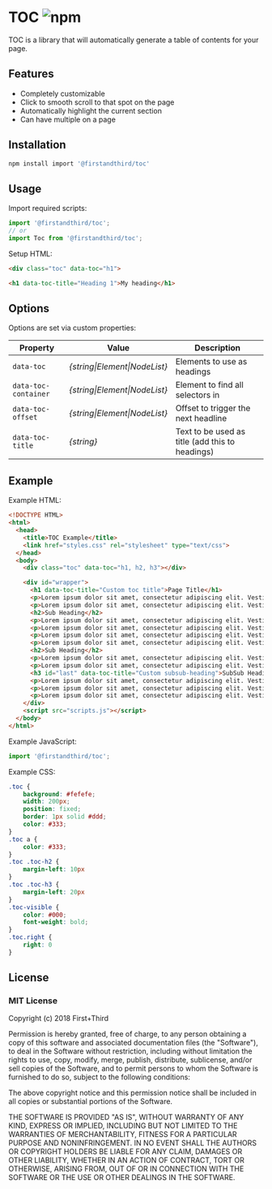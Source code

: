 # TOC ![npm](https://img.shields.io/npm/v/@firstandthird/toc.svg)

TOC is a library that will automatically generate a table of contents for your page.

## Features

- Completely customizable
- Click to smooth scroll to that spot on the page
- Automatically highlight the current section
- Can have multiple on a page

## Installation

```sh
npm install import '@firstandthird/toc'
```

## Usage

Import required scripts:

```javascript
import '@firstandthird/toc';
// or
import Toc from '@firstandthird/toc';
```

Setup HTML:

```html
<div class="toc" data-toc="h1">

<h1 data-toc-title="Heading 1">My heading</h1>
```

## Options

Options are set via custom properties:

| Property | Value | Description |
|---|---|---|
| `data-toc` | *{string\|Element\|NodeList}* | Elements to use as headings |
| `data-toc-container` | *{string\|Element\|NodeList}* | Element to find all selectors in |
| `data-toc-offset` | *{string\|Element\|NodeList}* | Offset to trigger the next headline |
| `data-toc-title` | *{string}* | Text to be used as title (add this to headings) |

## Example

Example HTML:

```html
<!DOCTYPE HTML>
<html>
  <head>
    <title>TOC Example</title>
    <link href="styles.css" rel="stylesheet" type="text/css">
  </head>
  <body>
    <div class="toc" data-toc="h1, h2, h3"></div>

    <div id="wrapper">
      <h1 data-toc-title="Custom toc title">Page Title</h1>
      <p>Lorem ipsum dolor sit amet, consectetur adipiscing elit. Vestibulum fermentum ligula a augue sollicitudin a tincidunt felis tincidunt. Donec et urna augue, sed consectetur lacus. Maecenas tincidunt volutpat lorem. Suspendisse turpis tellus, sodales ac commodo id, rhoncus vel augue. Vestibulum nisl nibh, rutrum eu bibendum vitae, bibendum et libero. Suspendisse vel odio vitae leo commodo lacinia. Sed non lacinia nulla. Pellentesque faucibus euismod dictum. Suspendisse potenti.</p>
      <p>Lorem ipsum dolor sit amet, consectetur adipiscing elit. Vestibulum fermentum ligula a augue sollicitudin a tincidunt felis tincidunt. Donec et urna augue, sed consectetur lacus. Maecenas tincidunt volutpat lorem. Suspendisse turpis tellus, sodales ac commodo id, rhoncus vel augue. Vestibulum nisl nibh, rutrum eu bibendum vitae, bibendum et libero. Suspendisse vel odio vitae leo commodo lacinia. Sed non lacinia nulla. Pellentesque faucibus euismod dictum. Suspendisse potenti.</p>
      <h2>Sub Heading</h2>
      <p>Lorem ipsum dolor sit amet, consectetur adipiscing elit. Vestibulum fermentum ligula a augue sollicitudin a tincidunt felis tincidunt. Donec et urna augue, sed consectetur lacus. Maecenas tincidunt volutpat lorem. Suspendisse turpis tellus, sodales ac commodo id, rhoncus vel augue. Vestibulum nisl nibh, rutrum eu bibendum vitae, bibendum et libero. Suspendisse vel odio vitae leo commodo lacinia. Sed non lacinia nulla. Pellentesque faucibus euismod dictum. Suspendisse potenti.</p>
      <p>Lorem ipsum dolor sit amet, consectetur adipiscing elit. Vestibulum fermentum ligula a augue sollicitudin a tincidunt felis tincidunt. Donec et urna augue, sed consectetur lacus. Maecenas tincidunt volutpat lorem. Suspendisse turpis tellus, sodales ac commodo id, rhoncus vel augue. Vestibulum nisl nibh, rutrum eu bibendum vitae, bibendum et libero. Suspendisse vel odio vitae leo commodo lacinia. Sed non lacinia nulla. Pellentesque faucibus euismod dictum. Suspendisse potenti.</p>
      <p>Lorem ipsum dolor sit amet, consectetur adipiscing elit. Vestibulum fermentum ligula a augue sollicitudin a tincidunt felis tincidunt. Donec et urna augue, sed consectetur lacus. Maecenas tincidunt volutpat lorem. Suspendisse turpis tellus, sodales ac commodo id, rhoncus vel augue. Vestibulum nisl nibh, rutrum eu bibendum vitae, bibendum et libero. Suspendisse vel odio vitae leo commodo lacinia. Sed non lacinia nulla. Pellentesque faucibus euismod dictum. Suspendisse potenti.</p>
      <p>Lorem ipsum dolor sit amet, consectetur adipiscing elit. Vestibulum fermentum ligula a augue sollicitudin a tincidunt felis tincidunt. Donec et urna augue, sed consectetur lacus. Maecenas tincidunt volutpat lorem. Suspendisse turpis tellus, sodales ac commodo id, rhoncus vel augue. Vestibulum nisl nibh, rutrum eu bibendum vitae, bibendum et libero. Suspendisse vel odio vitae leo commodo lacinia. Sed non lacinia nulla. Pellentesque faucibus euismod dictum. Suspendisse potenti.</p>
      <h2>Sub Heading</h2>
      <p>Lorem ipsum dolor sit amet, consectetur adipiscing elit. Vestibulum fermentum ligula a augue sollicitudin a tincidunt felis tincidunt. Donec et urna augue, sed consectetur lacus. Maecenas tincidunt volutpat lorem. Suspendisse turpis tellus, sodales ac commodo id, rhoncus vel augue. Vestibulum nisl nibh, rutrum eu bibendum vitae, bibendum et libero. Suspendisse vel odio vitae leo commodo lacinia. Sed non lacinia nulla. Pellentesque faucibus euismod dictum. Suspendisse potenti.</p>
      <p>Lorem ipsum dolor sit amet, consectetur adipiscing elit. Vestibulum fermentum ligula a augue sollicitudin a tincidunt felis tincidunt. Donec et urna augue, sed consectetur lacus. Maecenas tincidunt volutpat lorem. Suspendisse turpis tellus, sodales ac commodo id, rhoncus vel augue. Vestibulum nisl nibh, rutrum eu bibendum vitae, bibendum et libero. Suspendisse vel odio vitae leo commodo lacinia. Sed non lacinia nulla. Pellentesque faucibus euismod dictum. Suspendisse potenti.</p>
      <h3 id="last" data-toc-title="Custom subsub-heading">SubSub Heading</h3>
      <p>Lorem ipsum dolor sit amet, consectetur adipiscing elit. Vestibulum fermentum ligula a augue sollicitudin a tincidunt felis tincidunt. Donec et urna augue, sed consectetur lacus. Maecenas tincidunt volutpat lorem. Suspendisse turpis tellus, sodales ac commodo id, rhoncus vel augue. Vestibulum nisl nibh, rutrum eu bibendum vitae, bibendum et libero. Suspendisse vel odio vitae leo commodo lacinia. Sed non lacinia nulla. Pellentesque faucibus euismod dictum. Suspendisse potenti.</p>
      <p>Lorem ipsum dolor sit amet, consectetur adipiscing elit. Vestibulum fermentum ligula a augue sollicitudin a tincidunt felis tincidunt. Donec et urna augue, sed consectetur lacus. Maecenas tincidunt volutpat lorem. Suspendisse turpis tellus, sodales ac commodo id, rhoncus vel augue. Vestibulum nisl nibh, rutrum eu bibendum vitae, bibendum et libero. Suspendisse vel odio vitae leo commodo lacinia. Sed non lacinia nulla. Pellentesque faucibus euismod dictum. Suspendisse potenti.</p>
      <p>Lorem ipsum dolor sit amet, consectetur adipiscing elit. Vestibulum fermentum ligula a augue sollicitudin a tincidunt felis tincidunt. Donec et urna augue, sed consectetur lacus. Maecenas tincidunt volutpat lorem. Suspendisse turpis tellus, sodales ac commodo id, rhoncus vel augue. Vestibulum nisl nibh, rutrum eu bibendum vitae, bibendum et libero. Suspendisse vel odio vitae leo commodo lacinia. Sed non lacinia nulla. Pellentesque faucibus euismod dictum. Suspendisse potenti.</p>
    </div>
    <script src="scripts.js"></script>
  </body>
</html>
```

Example JavaScript:

```javascript
import '@firstandthird/toc';
```

Example CSS:

```css
.toc {
    background: #fefefe;
    width: 200px;
    position: fixed;
    border: 1px solid #ddd;
    color: #333;
}
.toc a {
    color: #333;
}
.toc .toc-h2 {
    margin-left: 10px
}
.toc .toc-h3 {
    margin-left: 20px
}
.toc-visible {
    color: #000;
    font-weight: bold;
}
.toc.right {
    right: 0
}
```

## License

### MIT License

Copyright (c) 2018 First+Third

Permission is hereby granted, free of charge, to any person obtaining a copy
of this software and associated documentation files (the "Software"), to deal
in the Software without restriction, including without limitation the rights
to use, copy, modify, merge, publish, distribute, sublicense, and/or sell
copies of the Software, and to permit persons to whom the Software is
furnished to do so, subject to the following conditions:

The above copyright notice and this permission notice shall be included in all
copies or substantial portions of the Software.

THE SOFTWARE IS PROVIDED "AS IS", WITHOUT WARRANTY OF ANY KIND, EXPRESS OR
IMPLIED, INCLUDING BUT NOT LIMITED TO THE WARRANTIES OF MERCHANTABILITY,
FITNESS FOR A PARTICULAR PURPOSE AND NONINFRINGEMENT. IN NO EVENT SHALL THE
AUTHORS OR COPYRIGHT HOLDERS BE LIABLE FOR ANY CLAIM, DAMAGES OR OTHER
LIABILITY, WHETHER IN AN ACTION OF CONTRACT, TORT OR OTHERWISE, ARISING FROM,
OUT OF OR IN CONNECTION WITH THE SOFTWARE OR THE USE OR OTHER DEALINGS IN THE
SOFTWARE.
